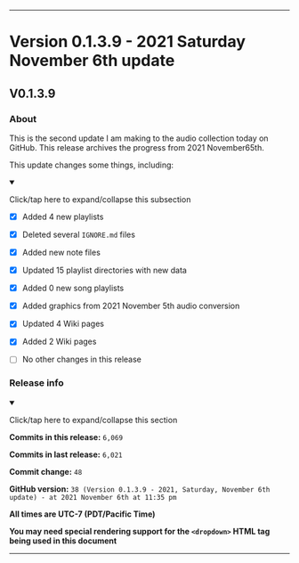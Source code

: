 ***

# Version 0.1.3.9 - 2021 Saturday November 6th update

## V0.1.3.9

### About

This is the second update I am making to the audio collection today on GitHub. This release archives the progress from 2021 November65th.

This update changes some things, including:

<details open><summary><p>Click/tap here to expand/collapse this subsection</p></summary>

- [x] Added 4 new playlists

- [x] Deleted several `IGNORE.md` files

- [x] Added new note files

- [x] Updated 15 playlist directories with new data

- [x] Added 0 new song playlists

- [x] Added graphics from 2021 November 5th audio conversion

- [x] Updated 4 Wiki pages

- [x] Added 2 Wiki pages

- [ ] No other changes in this release

</details>

### Release info

<details open><summary><p>Click/tap here to expand/collapse this section</p></summary>

**Commits in this release:** `6,069`

**Commits in last release:** `6,021`

**Commit change:** `48`

**GitHub version:** `38 (Version 0.1.3.9 - 2021, Saturday, November 6th update) - at 2021 November 6th at 11:35 pm`

**All times are UTC-7 (PDT/Pacific Time)**

**You may need special rendering support for the `<dropdown>` HTML tag being used in this document**

</details>

***
